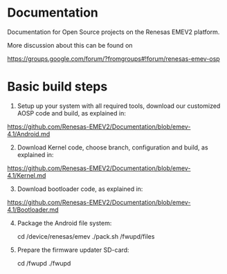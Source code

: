 Documentation
=============

Documentation for Open Source projects on the Renesas EMEV2 platform.

More discussion about this can be found on

https://groups.google.com/forum/?fromgroups#!forum/renesas-emev-osp

Basic build steps
=================

1) Setup up your system with all required tools, download our customized AOSP code and build, as explained in:

 https://github.com/Renesas-EMEV2/Documentation/blob/emev-4.1/Android.md

2) Download Kernel code, choose branch, configuration and build, as explained in:

 https://github.com/Renesas-EMEV2/Documentation/blob/emev-4.1/Kernel.md

3) Download bootloader code, as explained in:

 https://github.com/Renesas-EMEV2/Documentation/blob/emev-4.1/Bootloader.md

4) Package the Android file system:

    cd <AOSP home dir>/device/renesas/emev
    ./pack.sh <bootloader home dir>/fwupd/files

5) Prepare the firmware updater SD-card:

    cd <bootloader home>/fwupd
    ./fwupd <SD card root dir>


